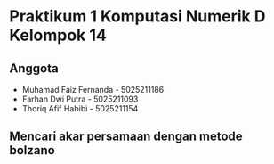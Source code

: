 # Praktikum 1 Komputasi Numerik D Kelompok 14
## Anggota
* Muhamad Faiz Fernanda - 5025211186
* Farhan Dwi Putra - 5025211093
* Thoriq Afif Habibi - 5025211154
## Mencari akar persamaan dengan metode bolzano
